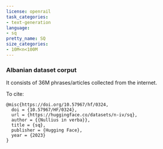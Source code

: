 ```yaml
---
license: openrail
task_categories:
- text-generation
language:
- sq
pretty_name: SQ
size_categories:
- 10M<n<100M
---
```


### Albanian dataset corput
It consists of 36M phrases/articles collected from the internet. 

To cite:
```
@misc{https://doi.org/10.57967/hf/0324,
  doi = {10.57967/HF/0324},
  url = {https://huggingface.co/datasets/n-iv/sq},
  author = {{Nullius in verba}},
  title = {sq},
  publisher = {Hugging Face},
  year = {2023}
}
```